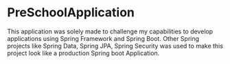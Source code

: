 # PreSchoolApplication
This application was solely made to challenge my capabilities to develop applications using Spring Framework and Spring Boot.   Other Spring projects like Spring Data, Spring JPA, Spring Security was used to make this project look like a production Spring boot Application.
